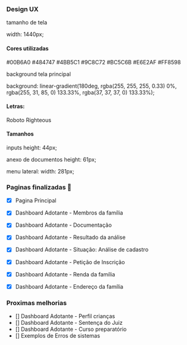 ### Design UX

tamanho de tela

width: 1440px;

#### Cores utilizadas 

#00B6A0
#484747
#4BB5C1
#9C8C72
#BC5C6B
#E6E2AF
#FF8598

background tela principal

background: linear-gradient(180deg, rgba(255, 255, 255, 0.33) 0%, rgba(255, 31, 85, 0) 133.33%, rgba(37, 37, 37, 0) 133.33%);

#### Letras:
Roboto
Righteous

#### Tamanhos

inputs 
height: 44px;

anexo de documentos 
height: 61px;

menu lateral:
width: 281px;

### Paginas finalizadas :checkered_flag:

- [X] Pagina Principal
- [X] Dashboard Adotante - Membros da família
- [X] Dashboard Adotante - Documentação
- [X] Dashboard Adotante - Resultado da análise
- [X] Dashboard Adotante - Situação: Análise de cadastro
- [X] Dashboard Adotante - Petição de Inscrição
- [X] Dashboard Adotante - Renda da família
- [X] Dashboard Adotante - Endereço da família


### Proximas melhorias
- [] Dashboard Adotante - Perfil crianças
- [] Dashboard Adotante - Sentença do Juiz
- [] Dashboard Adotante - Curso preparatório
- [] Exemplos de Erros de sistemas


